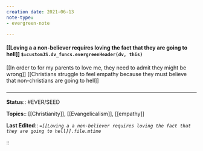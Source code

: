 ```yaml
---
creation date: 2021-06-13
note-type: 
- evergreen-note

---
```


#### [[Loving a a non-believer requires loving the fact that they are going to hell]] `$=customJS.dv_funcs.evergreenHeader(dv, this)`

[[In order to for my parents to love me, they need to admit they might be wrong]]
[[Christians struggle to feel empathy because they must believe that non-christians are going to hell]]

### <hr class="footnote"/>

**Status**:: #EVER/SEED 

**Topics**::  [[Christianity]], [[Evangelicalism]], [[empathy]]
	
**Last Edited**:: *`=[[Loving a a non-believer requires loving the fact that they are going to hell]].file.mtime`*
	
::